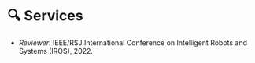 # 🔍 Services

- *Reviewer*: IEEE/RSJ International Conference on Intelligent Robots and Systems (IROS), 2022. 